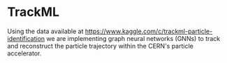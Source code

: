 # TrackML
Using the data available at https://www.kaggle.com/c/trackml-particle-identification we are implementing graph neural networks (GNNs) to track and reconstruct the particle trajectory within the CERN's particle accelerator.
